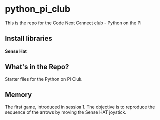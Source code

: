 # python_pi_club
This is the repo for the Code Next Connect club - Python on the Pi

## Install libraries

#### Sense Hat

## What's in the Repo?
Starter files for the Python on Pi Club. 

## Memory
The first game, introduced in session 1. The objective is to reproduce the sequence of the arrows by moving the Sense HAT joystick. 

